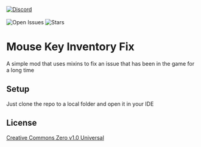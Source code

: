 [![Discord](https://discordapp.com/api/guilds/959153592869224579/widget.png?style=banner2)](https://discord.gg/qpc69BUeDe)\
\
![Open Issues](https://img.shields.io/github/issues/Elephant1214/NotEnoughVariations?style=for-the-badge)
![Stars](https://img.shields.io/github/stars/Elephant1214/NotEnoughVariations?style=for-the-badge)

# Mouse Key Inventory Fix
A simple mod that uses mixins to fix an issue that has been in the game for a long time

## Setup
Just clone the repo to a local folder and open it in your IDE

## License
[Creative Commons Zero v1.0 Universal](https://github.com/Elephant1214/MouseKeyInventoryFix/blob/1.19/LICENSE)
